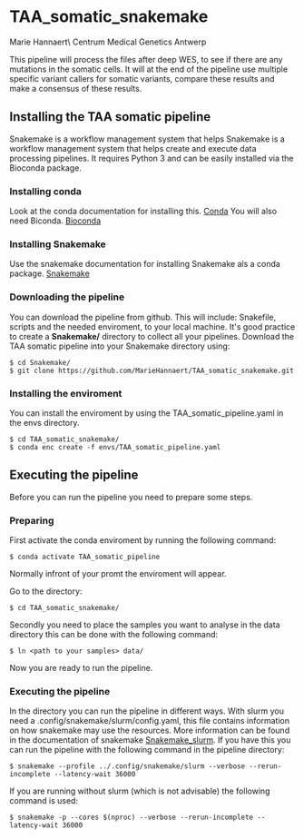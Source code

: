 # TAA_somatic_snakemake
Marie Hannaert\ 
Centrum Medical Genetics Antwerp 

This pipeline will process the files after deep WES, to see if there are any mutations in the somatic cells. It will at the end of the pipeline use multiple specific variant callers for somatic variants, compare these results and make a consensus of these results. 

## Installing the TAA somatic pipeline
Snakemake is a workflow management system that helps Snakemake is a workflow management system that helps create and execute data processing pipelines. It requires Python 3 and can be easily installed via the Bioconda package.

### Installing conda 
Look at the conda documentation for installing this. [Conda](https://docs.conda.io/projects/conda/en/latest/user-guide/install/index.html)
You will also need Biconda. [Bioconda](https://bioconda.github.io/)

### Installing Snakemake
Use the snakemake documentation for installing Snakemake als a conda package.
[Snakemake](https://snakemake.readthedocs.io/en/stable/getting_started/installation.html)

### Downloading the pipeline 
You can download the pipeline from github. This will include: Snakefile, scripts and the needed enviroment, to your local machine. It's good practice to create a **Snakemake/** directory to collect all your pipelines. Download the TAA somatic pipeline into your Snakemake directory using: 
````
$ cd Snakemake/ 
$ git clone https://github.com/MarieHannaert/TAA_somatic_snakemake.git
````
### Installing the enviroment 
You can install the enviroment by using the TAA_somatic_pipeline.yaml in the envs directory. 
````
$ cd TAA_somatic_snakemake/
$ conda enc create -f envs/TAA_somatic_pipeline.yaml
````
## Executing the pipeline 
Before you can run the pipeline you need to prepare some steps. 
### Preparing 
First activate the conda enviroment by running the following command: 
````
$ conda activate TAA_somatic_pipeline
````
Normally infront of your promt the enviroment will appear. 

Go to the directory: 
````
$ cd TAA_somatic_snakemake/
````

Secondly you need to place the samples you want to analyse in the data directory this can be done with the following command: 
````
$ ln <path to your samples> data/
````
Now you are ready to run the pipeline. 

### Executing the pipeline 
In the directory you can run the pipeline in different ways.
With slurm you need a .config/snakemake/slurm/config.yaml, this file contains information on how snakemake may use the resources. More information can be found in the documentation of snakemake [Snakemake_slurm](https://snakemake.readthedocs.io/en/stable/executing/cli.html).
If you have this you can run the pipeline with the following command in the pipeline directory: 
````
$ snakemake --profile ../.config/snakemake/slurm --verbose --rerun-incomplete --latency-wait 36000
````
If you are running without slurm (which is not advisable) the following command is used: 
````
$ snakemake -p --cores $(nproc) --verbose --rerun-incomplete --latency-wait 36000
````
